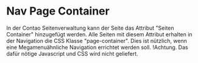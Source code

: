# Nav Page Container
In der Contao Seitenverwaltung kann der Seite das Attribut "Seiten Container" hinzugefügt werden. 
 Alle Seiten mit diesem Attribut erhalten in der Navigation die CSS Klasse "page-container".
 Dies ist nützlich, wenn eine Megamenuähnliche Navigation errichtet werden soll. 
 !Achtung. Das dafür nötige Javascript und CSS wird nicht geliefert.
